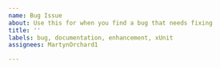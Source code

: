 ```yaml
---
name: Bug Issue
about: Use this for when you find a bug that needs fixing
title: ''
labels: bug, documentation, enhancement, xUnit
assignees: MartynOrchard1

---
```



